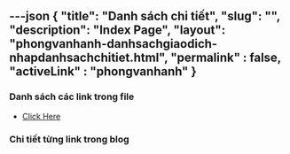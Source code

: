 ---json
{
    "title": "Danh sách chi tiết",
    "slug": "",
    "description": "Index Page",
    "layout": "phongvanhanh-danhsachgiaodich-nhapdanhsachchitiet.html",
    "permalink" : false,
    "activeLink" : "phongvanhanh"
}
---

### Danh sách các link trong file
- [Click Here](./blog-list.html)

### Chi tiết từng link trong blog